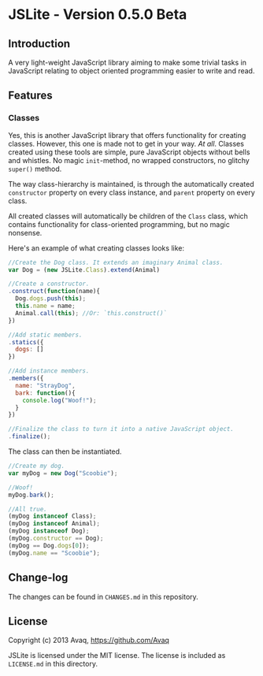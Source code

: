 # JSLite - Version 0.5.0 Beta

## Introduction

A very light-weight JavaScript library aiming to make some trivial tasks in JavaScript
relating to object oriented programming easier to write and read.

## Features

### Classes

Yes, this is another JavaScript library that offers functionality for creating classes.
However, this one is made not to get in your way. *At all*. Classes created using these
tools are simple, pure JavaScript objects without bells and whistles. No magic 
`init`-method, no wrapped constructors, no glitchy `super()` method.

The way class-hierarchy is maintained, is through the automatically created `constructor`
property on every class instance, and `parent` property on every class.

All created classes will automatically be children of the `Class` class, which contains
functionality for class-oriented programming, but no magic nonsense.

Here's an example of what creating classes looks like:

```js
//Create the Dog class. It extends an imaginary Animal class.
var Dog = (new JSLite.Class).extend(Animal)

//Create a constructor.
.construct(function(name){
  Dog.dogs.push(this);
  this.name = name;
  Animal.call(this); //Or: `this.construct()`
})

//Add static members.
.statics({
  dogs: []
})

//Add instance members.
.members({
  name: "StrayDog",
  bark: function(){
    console.log("Woof!");
  }
})

//Finalize the class to turn it into a native JavaScript object.
.finalize();
```

The class can then be instantiated.

```js
//Create my dog.
var myDog = new Dog("Scoobie");

//Woof!
myDog.bark();

//All true.
(myDog instanceof Class);
(myDog instanceof Animal);
(myDog instanceof Dog);
(myDog.constructor == Dog);
(myDog == Dog.dogs[0]);
(myDog.name == "Scoobie");

```

## Change-log

The changes can be found in `CHANGES.md` in this repository.

## License

Copyright (c) 2013 Avaq, https://github.com/Avaq

JSLite is licensed under the MIT license. The license is included as `LICENSE.md` in this
directory.
